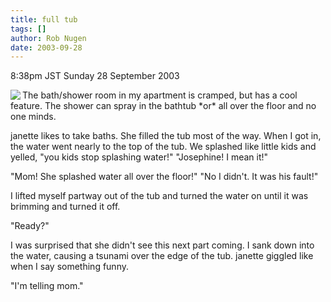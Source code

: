 ```yaml
---
title: full tub
tags: []
author: Rob Nugen
date: 2003-09-28
---
```


<p class=date>8:38pm JST Sunday 28 September 2003</p>

<p><a href="/images/travel/japan2003-2004/rooms/101.1/tub.jpg"><img
src="/images/travel/japan2003-2004/rooms/101.1/thumbs/tub.jpg" align="left"></a> The
bath/shower room in my apartment is cramped, but has a cool feature.
The shower can spray in the bathtub *or* all over the floor and no one
minds.</p>

<p>janette likes to take baths.  She filled the tub most of the way.
When I got in, the water went nearly to the top of the tub.  We
splashed like little kids and yelled, "you kids stop splashing water!"
"Josephine!  I mean it!"</p>

<p>"Mom!  She splashed water all over the floor!"  "No I didn't.  It
was his fault!"</p>

<p>I lifted myself partway out of the tub and turned the water on
until it was brimming and turned it off.</p>

<p>"Ready?"</p>

<p>I was surprised that she didn't see this next part coming.  I sank
down into the water, causing a tsunami over the edge of the tub.
janette giggled like when I say something funny.</p>

<p>"I'm telling mom."</p>
